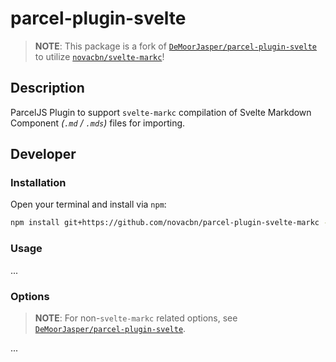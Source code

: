 # parcel-plugin-svelte

> **NOTE**: This package is a fork of [`DeMoorJasper/parcel-plugin-svelte`](https://github.com/DeMoorJasper/parcel-plugin-svelte) to utilize [`novacbn/svelte-markc`](https://github.com/novacbn/svelte-markc)!

## Description

ParcelJS Plugin to support `svelte-markc` compilation of Svelte Markdown Component _(`.md` / `.mds`)_ files for importing.

## Developer

### Installation

Open your terminal and install via `npm`:

```sh
npm install git+https://github.com/novacbn/parcel-plugin-svelte-markc -D
```

### Usage

...

### Options

> **NOTE**: For non-`svelte-markc` related options, see [`DeMoorJasper/parcel-plugin-svelte`](https://github.com/DeMoorJasper/parcel-plugin-svelte).

...

